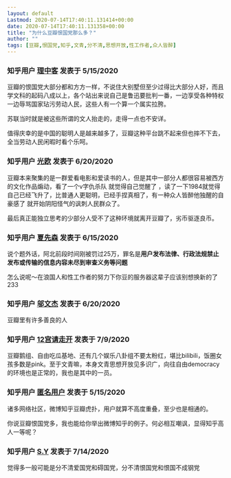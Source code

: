 ```yaml
---
layout: default
Lastmod: 2020-07-14T17:40:11.131414+00:00
date: 2020-07-14T17:40:11.131358+00:00
title: "为什么豆瓣恨国党那么多？"
author: ""
tags: [豆瓣,恨国党,知乎,文青,分不清,思想开放,性工作者,众人皆醉]
---
```





### 知乎用户 [理中客](//www.zhihu.com/people/tang-bo-long-9) 发表于 5/15/2020
  
豆瓣的恨国党大部分都和方方一样，不说住大别墅但至少过得比大部分人好，而且学文科的起码八成以上，各个站出来说自己是鲁迅要批判一番，一边享受各种特权一边辱骂国家玷污劳动人民，这些人有一个算一个属实拉胯。

苏联当时就是被这些所谓的文人抬走的，走得一点也不安详。

值得庆幸的是中国的聪明人是越来越多了，豆瓣这种平台跳不起来但也摔不下去，全当劳动人民闲暇时看个乐呵。
  
  



### 知乎用户 [光欧](//www.zhihu.com/people/guang-ou) 发表于 6/20/2020
  
豆瓣本来聚集的是一群爱看电影和爱读书的人，但是其中一部分人都很容易被西方的文化作品煽动，看了一个v字仇杀队 就觉得自己觉醒了 ，读了一下1984就觉得自己已经飞升了，比普通人更聪明，已经手捏真相了，有一种众人皆醉他独醒的自豪感了 就开始阴阳怪气的讽刺人民群众了。

最后真正能独立思考的少部分人受不了这种环境就离开豆瓣了，劣币驱逐良币。
  
  



### 知乎用户 [夏先森](//www.zhihu.com/people/xia-xian-sen-44) 发表于 6/15/2020
  
说个题外话，阿北前段时间刚被罚过25万，罪名是**用户发布法律、行政法规禁止发布或传输的信息内容未尽到审查义务等问题**

怎么说呢～在浪国人和性工作者的努力下你豆的服务器这辈子应该别想换新的了233
  
  



### 知乎用户 [邬文杰](//www.zhihu.com/people/wu-wen-jie-50-22) 发表于 6/20/2020
  
豆瓣里有许多善良的人
  
  



### 知乎用户 [12宫请走开](//www.zhihu.com/people/bai-gui-ye-xi) 发表于 7/9/2020
  
豆瓣鹅组、自由吃瓜基地、还有几个娱乐八卦组不要太粉红，堪比bilibili，饭圈女孩多数是pink。至于文青嘛，本身文青思想开放见多识广，向往自由democracy的环境也是正常的，我也是其中的一员。
  
  



### 知乎用户 [匿名用户](undefined) 发表于 5/15/2020
  
诸多网络社区，微博知乎豆瓣虎扑，用户就算不高度重叠，至少也是相通的。

你说豆瓣恨国党多，我也能给你举出微博知乎的例子。何必相互嘲讽，显得知乎高人一等呢？
  
  



### 知乎用户 [S.Y](//www.zhihu.com/people/s-y-71-44) 发表于 7/14/2020
  
觉得多一般可能是分不清爱国党和碍国党，分不清恨国党和恨国不成钢党
  
  


